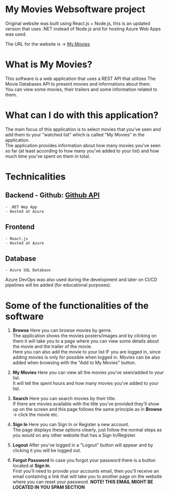 # My Movies Websoftware project

Original website was built using React.js + Node.js, this is an updated version that uses .NET instead of Node.js and for hosting Azure Web Apps was used.
  
The URL for the website is -> [My Movies](https://mymovieonline.azurewebsites.net/)

# What is My Movies?
This software is a web application that uses a REST API that utilizes The Movie Databases API to present movies and informations about them.  
You can view some movies, their trailers and some information related to them.   

# What can I do with this application?
The main focus of this application is to select movies that you've seen and add them to your "watched list" which is called "My Movies" in the application.  
The application provides information about how many movies you've seen so far (at least according to how many you've added to your list) and how much time you've spent on them in total.  


# Technicalities
## Backend - Github: [Github API](https://github.com/tatukristiani/azure-mymovies-api)
    - .NET Wep App
    - Hosted at Azure
## Frontend
    - React.js
    - Hosted at Azure
## Database
    - Azure SQL Database

Azure DevOps was also used during the development and later on CI/CD pipelines will be added (for educational purposes).

# Some of the functionalities of the software

1. **Browse**
Here you can browse movies by genre.     
The application shows the movies posters/images and by clicking on them it will take you to a page where you can view some details about the movie and the trailer of the movie.     
Here you can also add the movie to your list IF you are logged in, since adding movies is only for possible when logged in.
Movies can be also added when browsing with the "Add to My Movies" button.

2. **My Movies**
Here you can view all the movies you've seen/added to your list.    
It will tell the spent hours and how many movies you've added to your list.  

3. **Search**
Here you can search movies by their title.     
If there are movies available with the title you've provided they'll show up on the screen and this page follows the same principle as in **Browse** -> click the movie etc.   

4. **Sign In**
Here you can Sign In or Register a new account.   
The page displays these options clearly, just follow the normal steps as you would on any other website that has a Sign In/Register. 

5. **Logout**
After you've logged in a "Logout" button will appear and by clicking it you will be logged out. 

6. **Forgot Password**
In case you forgot your password there is a button located at **Sign In**.    
First you'll need to provide your accounts email, then you'll receive an email containing a link that will take you to another page on the website where you can reset your password.
**NOTE! THIS EMAIL MIGHT BE LOCATED IN YOU SPAM SECTION**  

